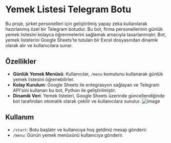 # Yemek Listesi Telegram Botu

Bu proje, şirket personelleri için geliştirilmiş yapay zeka kullanılarak hazırlanmış özel bir Telegram botudur. Bu bot, firma personellerinin günlük yemek listesini kolayca öğrenmelerini sağlamak amacıyla tasarlanmıştır. Bot, yemek listelerini Google Sheets'te tutulan bir Excel dosyasından dinamik olarak alır ve kullanıcılara sunar.

## Özellikler

- **Günlük Yemek Menüsü**: Kullanıcılar, `/menu` komutunu kullanarak günlük yemek listesini öğrenebilirler.
- **Kolay Kurulum**: Google Sheets ile entegrasyon sağlayan ve Telegram API'sini kullanan bu bot, Python ile geliştirilmiştir.
- **Dinamik Veri**: Yemek listeleri, Google Sheets üzerinde güncellendiğinde bot tarafından otomatik olarak çekilir ve kullanıcılara sunulur.
![image](https://github.com/user-attachments/assets/4d331d76-a167-42d3-8a75-bdd104dca5fe)


## Kullanım

- `/start`: Botu başlatır ve kullanıcıya hoş geldiniz mesajı gönderir.
- `/menu`: Günün yemek menüsünü kullanıcıya gönderir.


